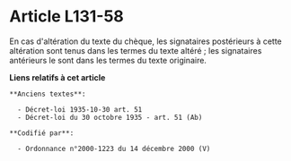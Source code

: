 # Article L131-58

En cas d'altération du texte du chèque, les signataires postérieurs à cette altération sont tenus dans les termes du texte
altéré ; les signataires antérieurs le sont dans les termes du texte originaire.

**Liens relatifs à cet article**

	**Anciens textes**:

	  - Décret-loi 1935-10-30 art. 51
	  - Décret-loi du 30 octobre 1935 - art. 51 (Ab)

	**Codifié par**:

	  - Ordonnance n°2000-1223 du 14 décembre 2000 (V)
